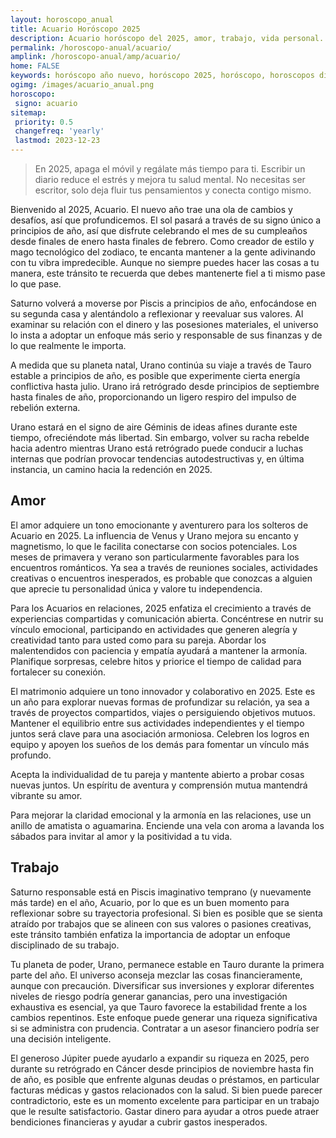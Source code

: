 ```yaml
---
layout: horoscopo_anual
title: Acuario Horóscopo 2025 
description: Acuario horóscopo del 2025, amor, trabajo, vida personal. Todas las predicciones para Acuario 2025 gratis. Disfruta este año nuevo.
permalink: /horoscopo-anual/acuario/
amplink: /horoscopo-anual/amp/acuario/
home: FALSE
keywords: horóscopo año nuevo, horóscopo 2025, horóscopo, horoscopos diarios gratis del dia de hoy, horóscopo diario gratis,horóscopo ano nuevo 2025, horóscopo esperanza gracia, horoscopo Acuario 2025, horoscop, horóscopos gratis, horoscopo Acuario, horoscopo Acuario 2025 gratis, Tarot, Astrologia, Zodíaco, Acuario, horoscopo gratis,tarot en femenino,videncia gratuita,horoscopos gratuitos,horóscopos, astrologia,videncia gratis
ogimg: /images/acuario_anual.png
horoscopo:
 signo: acuario
sitemap:
 priority: 0.5
 changefreq: 'yearly'
 lastmod: 2023-12-23
---
```





> En 2025, apaga el móvil y regálate más tiempo para ti. Escribir un diario reduce el estrés y mejora tu salud mental. No necesitas ser escritor, solo deja fluir tus pensamientos y conecta contigo mismo.


Bienvenido al 2025, Acuario. El nuevo año trae una ola de cambios y desafíos, así que profundicemos. El sol pasará a través de su signo único a principios de año, así que disfrute celebrando el mes de su cumpleaños desde finales de enero hasta finales de febrero. Como creador de estilo y mago tecnológico del zodiaco, te encanta mantener a la gente adivinando con tu vibra impredecible. Aunque no siempre puedes hacer las cosas a tu manera, este tránsito te recuerda que debes mantenerte fiel a ti mismo pase lo que pase.

Saturno volverá a moverse por Piscis a principios de año, enfocándose en su segunda casa y alentándolo a reflexionar y reevaluar sus valores. Al examinar su relación con el dinero y las posesiones materiales, el universo lo insta a adoptar un enfoque más serio y responsable de sus finanzas y de lo que realmente le importa.

A medida que su planeta natal, Urano continúa su viaje a través de Tauro estable a principios de año, es posible que experimente cierta energía conflictiva hasta julio. Urano irá retrógrado desde principios de septiembre hasta finales de año, proporcionando un ligero respiro del impulso de rebelión externa.

Urano estará en el signo de aire Géminis de ideas afines durante este tiempo, ofreciéndote más libertad. Sin embargo, volver su racha rebelde hacia adentro mientras Urano está retrógrado puede conducir a luchas internas que podrían provocar tendencias autodestructivas y, en última instancia, un camino hacia la redención en 2025.

## Amor

El amor adquiere un tono emocionante y aventurero para los solteros de Acuario en 2025. La influencia de Venus y Urano mejora su encanto y magnetismo, lo que le facilita conectarse con socios potenciales. Los meses de primavera y verano son particularmente favorables para los encuentros románticos. Ya sea a través de reuniones sociales, actividades creativas o encuentros inesperados, es probable que conozcas a alguien que aprecie tu personalidad única y valore tu independencia.

Para los Acuarios en relaciones, 2025 enfatiza el crecimiento a través de experiencias compartidas y comunicación abierta. Concéntrese en nutrir su vínculo emocional, participando en actividades que generen alegría y creatividad tanto para usted como para su pareja. Abordar los malentendidos con paciencia y empatía ayudará a mantener la armonía. Planifique sorpresas, celebre hitos y priorice el tiempo de calidad para fortalecer su conexión.

El matrimonio adquiere un tono innovador y colaborativo en 2025. Este es un año para explorar nuevas formas de profundizar su relación, ya sea a través de proyectos compartidos, viajes o persiguiendo objetivos mutuos. Mantener el equilibrio entre sus actividades independientes y el tiempo juntos será clave para una asociación armoniosa. Celebren los logros en equipo y apoyen los sueños de los demás para fomentar un vínculo más profundo.

Acepta la individualidad de tu pareja y mantente abierto a probar cosas nuevas juntos. Un espíritu de aventura y comprensión mutua mantendrá vibrante su amor.

Para mejorar la claridad emocional y la armonía en las relaciones, use un anillo de amatista o aguamarina. Enciende una vela con aroma a lavanda los sábados para invitar al amor y la positividad a tu vida.

## Trabajo

Saturno responsable está en Piscis imaginativo temprano (y nuevamente más tarde) en el año, Acuario, por lo que es un buen momento para reflexionar sobre su trayectoria profesional. Si bien es posible que se sienta atraído por trabajos que se alineen con sus valores o pasiones creativas, este tránsito también enfatiza la importancia de adoptar un enfoque disciplinado de su trabajo.

Tu planeta de poder, Urano, permanece estable en Tauro durante la primera parte del año. El universo aconseja mezclar las cosas financieramente, aunque con precaución. Diversificar sus inversiones y explorar diferentes niveles de riesgo podría generar ganancias, pero una investigación exhaustiva es esencial, ya que Tauro favorece la estabilidad frente a los cambios repentinos. Este enfoque puede generar una riqueza significativa si se administra con prudencia. Contratar a un asesor financiero podría ser una decisión inteligente.

El generoso Júpiter puede ayudarlo a expandir su riqueza en 2025, pero durante su retrógrado en Cáncer desde principios de noviembre hasta fin de año, es posible que enfrente algunas deudas o préstamos, en particular facturas médicas y gastos relacionados con la salud. Si bien puede parecer contradictorio, este es un momento excelente para participar en un trabajo que le resulte satisfactorio. Gastar dinero para ayudar a otros puede atraer bendiciones financieras y ayudar a cubrir gastos inesperados.